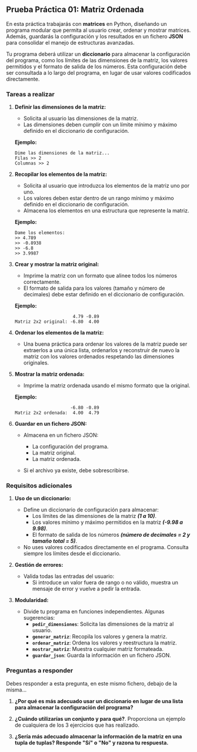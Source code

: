 
## **Prueba Práctica 01: Matriz Ordenada**

En esta práctica trabajarás con **matrices** en Python, diseñando un programa modular que permita al usuario crear, ordenar y mostrar matrices. Además, guardarás la configuración y los resultados en un fichero **JSON** para consolidar el manejo de estructuras avanzadas.

Tu programa deberá utilizar un **diccionario** para almacenar la configuración del programa, como los límites de las dimensiones de la matriz, los valores permitidos y el formato de salida de los números. Esta configuración debe ser consultada a lo largo del programa, en lugar de usar valores codificados directamente.

### **Tareas a realizar**

1. **Definir las dimensiones de la matriz:**
   - Solicita al usuario las dimensiones de la matriz.
   - Las dimensiones deben cumplir con un límite mínimo y máximo definido en el diccionario de configuración.

   **Ejemplo:**
   ```
   Dime las dimensiones de la matriz...
   Filas >> 2
   Columnas >> 2
   ```

2. **Recopilar los elementos de la matriz:**
   - Solicita al usuario que introduzca los elementos de la matriz uno por uno.
   - Los valores deben estar dentro de un rango mínimo y máximo definido en el diccionario de configuración.
   - Almacena los elementos en una estructura que represente la matriz.

   **Ejemplo:**
   ```
   Dame los elementos:
   >> 4.789
   >> -0.8938
   >> -6.8
   >> 3.9987
   ```

3. **Crear y mostrar la matriz original:**
   - Imprime la matriz con un formato que alinee todos los números correctamente.
   - El formato de salida para los valores (tamaño y número de decimales) debe estar definido en el diccionario de configuración.

   **Ejemplo:**
   ```
                         4.79 -0.89
   Matriz 2x2 original: -6.80  4.00
   ```

4. **Ordenar los elementos de la matriz:**
   - Una buena práctica para ordenar los valores de la matriz puede ser extraerlos a una única lista, ordenarlos y reconstruir de nuevo la matriz con los valores ordenados respetando las dimensiones originales.

5. **Mostrar la matriz ordenada:**
   - Imprime la matriz ordenada usando el mismo formato que la original.

   **Ejemplo:**
   ```
                        -6.80 -0.89
   Matriz 2x2 ordenada:  4.00  4.79
   ```

6. **Guardar en un fichero JSON:**
   - Almacena en un fichero JSON:
     - La configuración del programa.
     - La matriz original.
     - La matriz ordenada.

   - Si el archivo ya existe, debe sobrescribirse.

### **Requisitos adicionales**

1. **Uso de un diccionario:**
   - Define un diccionario de configuración para almacenar:
     - Los límites de las dimensiones de la matriz ***(1 a 10)***.
     - Los valores mínimo y máximo permitidos en la matriz ***(-9.98 a 9.98)***.
     - El formato de salida de los números ***(número de decimales = 2 y tamaño total = 5)***.
   - No uses valores codificados directamente en el programa. Consulta siempre los límites desde el diccionario.

2. **Gestión de errores:**
   - Valida todas las entradas del usuario:
     - Si introduce un valor fuera de rango o no válido, muestra un mensaje de error y vuelve a pedir la entrada.

3. **Modularidad:**
   - Divide tu programa en funciones independientes. Algunas sugerencias:
     - **`pedir_dimensiones`**: Solicita las dimensiones de la matriz al usuario.
     - **`generar_matriz`**: Recopila los valores y genera la matriz.
     - **`ordenar_matriz`**: Ordena los valores y reestructura la matriz.
     - **`mostrar_matriz`**: Muestra cualquier matriz formateada.
     - **`guardar_json`**: Guarda la información en un fichero JSON.

### **Preguntas a responder**

Debes responder a esta pregunta, en este mismo fichero, debajo de la misma...

1. **¿Por qué es más adecuado usar un diccionario en lugar de una lista para almacenar la configuración del programa?**



2. **¿Cuándo utilizarías un conjunto y para qué?**. Proporciona un ejemplo de cualquiera de los 3 ejercicios que has realizado.



3. **¿Sería más adecuado almacenar la información de la matriz en una tupla de tuplas? Responde "Sí" o "No" y razona tu respuesta.**



